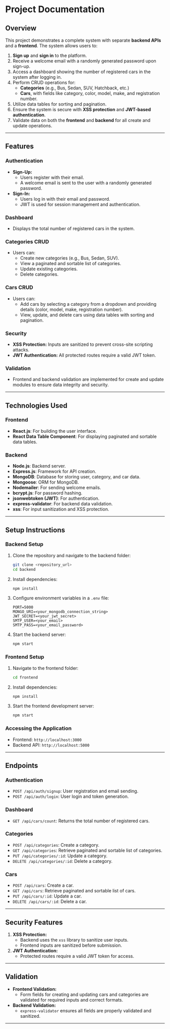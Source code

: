 # Project Documentation

## **Overview**
This project demonstrates a complete system with separate **backend APIs** and a **frontend**. The system allows users to:
1. **Sign up** and **sign in** to the platform.
2. Receive a welcome email with a randomly generated password upon sign-up.
3. Access a dashboard showing the number of registered cars in the system after logging in.
4. Perform CRUD operations for:
   - **Categories** (e.g., Bus, Sedan, SUV, Hatchback, etc.)
   - **Cars**, with fields like category, color, model, make, and registration number.
5. Utilize data tables for sorting and pagination.
6. Ensure the system is secure with **XSS protection** and **JWT-based authentication**.
7. Validate data on both the **frontend** and **backend** for all create and update operations.

---

## **Features**

### **Authentication**
- **Sign-Up:**
  - Users register with their email.
  - A welcome email is sent to the user with a randomly generated password.
- **Sign-In:**
  - Users log in with their email and password.
  - JWT is used for session management and authentication.

### **Dashboard**
- Displays the total number of registered cars in the system.

### **Categories CRUD**
- Users can:
  - Create new categories (e.g., Bus, Sedan, SUV).
  - View a paginated and sortable list of categories.
  - Update existing categories.
  - Delete categories.

### **Cars CRUD**
- Users can:
  - Add cars by selecting a category from a dropdown and providing details (color, model, make, registration number).
  - View, update, and delete cars using data tables with sorting and pagination.

### **Security**
- **XSS Protection:** Inputs are sanitized to prevent cross-site scripting attacks.
- **JWT Authentication:** All protected routes require a valid JWT token.

### **Validation**
- Frontend and backend validation are implemented for create and update modules to ensure data integrity and security.

---

## **Technologies Used**

### **Frontend**
- **React.js**: For building the user interface.
- **React Data Table Component**: For displaying paginated and sortable data tables.

### **Backend**
- **Node.js**: Backend server.
- **Express.js**: Framework for API creation.
- **MongoDB**: Database for storing user, category, and car data.
- **Mongoose**: ORM for MongoDB.
- **Nodemailer**: For sending welcome emails.
- **bcrypt.js**: For password hashing.
- **jsonwebtoken (JWT)**: For authentication.
- **express-validator**: For backend data validation.
- **xss**: For input sanitization and XSS protection.

---

## **Setup Instructions**

### **Backend Setup**
1. Clone the repository and navigate to the backend folder:
   ```bash
   git clone <repository_url>
   cd backend
   ```
2. Install dependencies:
   ```bash
   npm install
   ```
3. Configure environment variables in a `.env` file:
   ```env
   PORT=5000
   MONGO_URI=<your_mongodb_connection_string>
   JWT_SECRET=<your_jwt_secret>
   SMTP_USER=<your_email>
   SMTP_PASS=<your_email_password>
   ```
4. Start the backend server:
   ```bash
   npm start
   ```

### **Frontend Setup**
1. Navigate to the frontend folder:
   ```bash
   cd frontend
   ```
2. Install dependencies:
   ```bash
   npm install
   ```
3. Start the frontend development server:
   ```bash
   npm start
   ```

### **Accessing the Application**
- Frontend: `http://localhost:3000`
- Backend API: `http://localhost:5000`

---

## **Endpoints**

### **Authentication**
- `POST /api/auth/signup`: User registration and email sending.
- `POST /api/auth/login`: User login and token generation.

### **Dashboard**
- `GET /api/cars/count`: Returns the total number of registered cars.

### **Categories**
- `POST /api/categories`: Create a category.
- `GET /api/categories`: Retrieve paginated and sortable list of categories.
- `PUT /api/categories/:id`: Update a category.
- `DELETE /api/categories/:id`: Delete a category.

### **Cars**
- `POST /api/cars`: Create a car.
- `GET /api/cars`: Retrieve paginated and sortable list of cars.
- `PUT /api/cars/:id`: Update a car.
- `DELETE /api/cars/:id`: Delete a car.

---

## **Security Features**
1. **XSS Protection:**
   - Backend uses the `xss` library to sanitize user inputs.
   - Frontend inputs are sanitized before submission.
2. **JWT Authentication:**
   - Protected routes require a valid JWT token for access.

---

## **Validation**
- **Frontend Validation:**
  - Form fields for creating and updating cars and categories are validated for required inputs and correct formats.
- **Backend Validation:**
  - `express-validator` ensures all fields are properly validated and sanitized.

---



